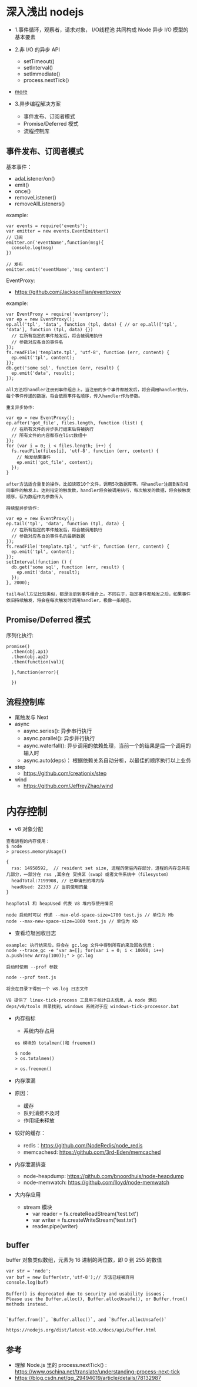 # 深入浅出 nodejs


- 1.事件循环，观察者，请求对象， I/O线程池 共同构成 Node 异步 I/O 模型的基本要素

- 2.非 I/O 的异步 API
  - setTimeout()
  - setInterval()
  - setImmediate()
  - process.nextTick()
- [more ](https://github.com/fairyly/mynodejs/blob/gh-pages/README.md#node-%E5%BC%82%E6%AD%A5-io) 
  
- 3.异步编程解决方案
  - 事件发布、订阅者模式
  - Promise/Deferred 模式
  - 流程控制库
  
## 事件发布、订阅者模式

基本事件：

- adaListener/on()
- emit()
- once()
- removeListener()
- removeAllListeners()

example:

```
var events = require('events');
var emitter = new events.EventEmitter()
// 订阅
emitter.on('eventName',function(msg){
  console.log(msg)
})

// 发布
emitter.emit('eventName','msg content')
```

EventProxy: 

- https://github.com/JacksonTian/eventproxy

example:

```
var EventProxy = require('eventproxy');
var ep = new EventProxy();
ep.all('tpl', 'data', function (tpl, data) { // or ep.all(['tpl', 'data'], function (tpl, data) {})
  // 在所有指定的事件触发后，将会被调用执行
  // 参数对应各自的事件名
});
fs.readFile('template.tpl', 'utf-8', function (err, content) {
  ep.emit('tpl', content);
});
db.get('some sql', function (err, result) {
  ep.emit('data', result);
});

all方法将handler注册到事件组合上。当注册的多个事件都触发后，将会调用handler执行，每个事件传递的数据，将会依照事件名顺序，传入handler作为参数。

重复异步协作:

var ep = new EventProxy();
ep.after('got_file', files.length, function (list) {
  // 在所有文件的异步执行结束后将被执行
  // 所有文件的内容都存在list数组中
});
for (var i = 0; i < files.length; i++) {
  fs.readFile(files[i], 'utf-8', function (err, content) {
    // 触发结果事件
    ep.emit('got_file', content);
  });
}

after方法适合重复的操作，比如读取10个文件，调用5次数据库等。将handler注册到N次相同事件的触发上。达到指定的触发数，handler将会被调用执行，每次触发的数据，将会按触发顺序，存为数组作为参数传入

持续型异步协作:

var ep = new EventProxy();
ep.tail('tpl', 'data', function (tpl, data) {
  // 在所有指定的事件触发后，将会被调用执行
  // 参数对应各自的事件名的最新数据
});
fs.readFile('template.tpl', 'utf-8', function (err, content) {
  ep.emit('tpl', content);
});
setInterval(function () {
  db.get('some sql', function (err, result) {
    ep.emit('data', result);
  });
}, 2000);

tail与all方法比较类似，都是注册到事件组合上。不同在于，指定事件都触发之后，如果事件依旧持续触发，将会在每次触发时调用handler，极像一条尾巴。
```

## Promise/Deferred 模式

序列化执行: 

```
promise()
  .then(obj.ap1)
  .then(obj.ap2)
  .then(function(val){
    
  },function(error){
  
  })
```


## 流程控制库

- 尾触发与 Next
- async
  - async.series(): 异步串行执行
  - async.parallel(): 异步并行执行
  - async.waterfall(): 异步调用的依赖处理，当前一个的结果是后一个调用的输入时
  - async.auto(deps)： 根据依赖关系自动分析，以最佳的顺序执行以上业务
- step
  - https://github.com/creationix/step
- wind
  - https://github.com/JeffreyZhao/wind


# 内存控制

- v8 对象分配
```
查看进程的内存使用：
$ node
> process.memoryUsage()

{
  rss: 14958592,  // resident set size, 进程的常驻内存部分，进程的内存总共有几部分，一部分在 rss ,其余在 交换区（swap）或者文件系统中（filesystem）
  headTotal:7199908, // 已申请到的堆内存
  headUsed: 22333 // 当前使用的量
}

heapTotal 和 heapUsed 代表 V8 堆内存使用情况

node 启动时可以 传递 --max-old-space-size=1700 test.js // 单位为 Mb
node --max-new-space-size=1800 test.js // 单位为 Kb
```

- 查看垃圾回收日志

```
example: 执行结束后，将会在 gc.log 文件中得到所有的来及回收信息：
node --trace_gc -e "var a=[]; for(var i = 0; i < 10000; i++) a.push(new Array(100));" > gc.log

启动时使用 --prof 参数

node --prof test.js

将会在目录下得到一个 v8.log 日志文件

V8 提供了 linux-tick-process 工具用于统计日志信息，从 node 源码 deps/v8/tools 目录找到，windows 系统对于应 windows-tick-processor.bat
```

- 内存指标
  - 系统内存占用
  ```
  os 模块的 totalmen()和 freemen()
  
  $ node
  > os.totalmen()
  
  > os.freemen()
  ```
  
- 内存泄漏

- 原因：

  - 缓存
  - 队列消费不及时
  - 作用域未释放

- 较好的缓存：
  - redis：https://github.com/NodeRedis/node_redis
  - memcachesd:  https://github.com/3rd-Eden/memcached


- 内存泄漏排查

  - node-heapdump: https://github.com/bnoordhuis/node-heapdump
  - node-memwatch: https://github.com/lloyd/node-memwatch

- 大内存应用
  - stream 模块
    - var reader = fs.createReadStream('test.txt')
    - var writer = fs.createWriteStream('test.txt')
    - reader.pipe(writer)


## buffer

buffer 对象类似数组，元素为 16 进制的两位数，即 0 到 255 的数值

```
var str = 'node';
var buf = new Buffer(str,'utf-8');// 方法已经被弃用
console.log(buf)

Buffer() is deprecated due to security and usability issues；
Please use the Buffer.alloc(), Buffer.allocUnsafe(), or Buffer.from() methods instead.


`Buffer.from()`, `Buffer.alloc()`, and `Buffer.allocUnsafe()`

https://nodejs.org/dist/latest-v10.x/docs/api/buffer.html
```

## 参考
- 理解 Node.js 里的 process.nextTick() : https://www.oschina.net/translate/understanding-process-next-tick
- https://blog.csdn.net/qq_29494019/article/details/78132987
